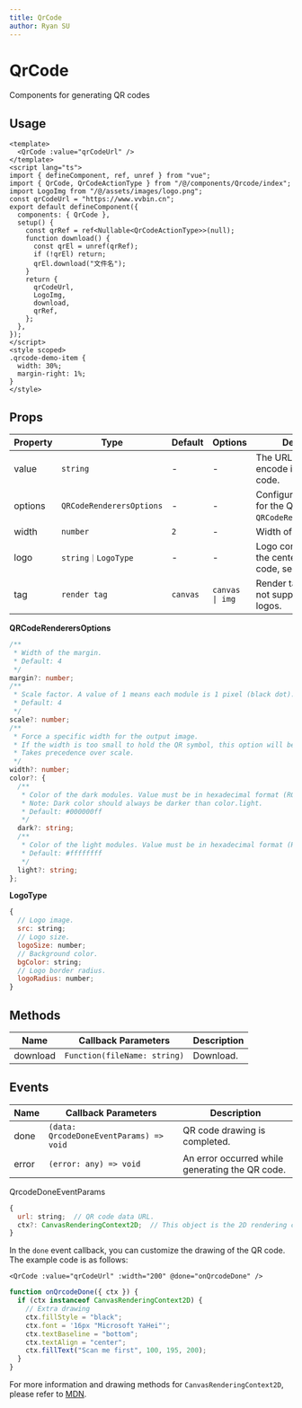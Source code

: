 ```yaml
---
title: QrCode
author: Ryan SU
---
```


# QrCode

Components for generating QR codes

## Usage

```vue
<template>
  <QrCode :value="qrCodeUrl" />
</template>
<script lang="ts">
import { defineComponent, ref, unref } from "vue";
import { QrCode, QrCodeActionType } from "/@/components/Qrcode/index";
import LogoImg from "/@/assets/images/logo.png";
const qrCodeUrl = "https://www.vvbin.cn";
export default defineComponent({
  components: { QrCode },
  setup() {
    const qrRef = ref<Nullable<QrCodeActionType>>(null);
    function download() {
      const qrEl = unref(qrRef);
      if (!qrEl) return;
      qrEl.download("文件名");
    }
    return {
      qrCodeUrl,
      LogoImg,
      download,
      qrRef,
    };
  },
});
</script>
<style scoped>
.qrcode-demo-item {
  width: 30%;
  margin-right: 1%;
}
</style>
```

## Props

| Property | Type                     | Default  | Options         | Description                                                          |
| -------- | ------------------------ | -------- | --------------- | -------------------------------------------------------------------- |
| value    | `string`                 | -        | -               | The URL or text to encode into the QR code.                          |
| options  | `QRCodeRenderersOptions` | -        | -               | Configuration options for the QR code, see `QRCodeRenderersOptions`. |
| width    | `number`                 | `2`      | -               | Width of the QR code.                                                |
| logo     | `string｜LogoType`       | -        | -               | Logo configuration for the center of the QR code, see `LogoType`.    |
| tag      | `render tag`             | `canvas` | `canvas \| img` | Render tag, `img` does not support embedded logos.                   |

**QRCodeRenderersOptions**

```ts
/**
 * Width of the margin.
 * Default: 4
 */
margin?: number;
/**
 * Scale factor. A value of 1 means each module is 1 pixel (black dot).
 * Default: 4
 */
scale?: number;
/**
 * Force a specific width for the output image.
 * If the width is too small to hold the QR symbol, this option will be ignored.
 * Takes precedence over scale.
 */
width?: number;
color?: {
  /**
   * Color of the dark modules. Value must be in hexadecimal format (RGBA).
   * Note: Dark color should always be darker than color.light.
   * Default: #000000ff
   */
  dark?: string;
  /**
   * Color of the light modules. Value must be in hexadecimal format (RGBA).
   * Default: #ffffffff
   */
  light?: string;
};

```

**LogoType**

```js
{
  // Logo image.
  src: string;
  // Logo size.
  logoSize: number;
  // Background color.
  bgColor: string;
  // Logo border radius.
  logoRadius: number;
}
```

## Methods

| Name     | Callback Parameters          | Description |
| -------- | ---------------------------- | ----------- |
| download | `Function(fileName: string)` | Download.   |

## Events

| Name  | Callback Parameters                     | Description                                     |
| ----- | --------------------------------------- | ----------------------------------------------- |
| done  | `(data: QrcodeDoneEventParams) => void` | QR code drawing is completed.                   |
| error | `(error: any) => void`                  | An error occurred while generating the QR code. |

QrcodeDoneEventParams

```js
{
  url: string;  // QR code data URL.
  ctx?: CanvasRenderingContext2D;  // This object is the 2D rendering context of the canvas, only valid when tag is canvas, and can be used for custom drawing.
}
```

In the `done` event callback, you can customize the drawing of the QR code. The example code is as follows:

```vue
<QrCode :value="qrCodeUrl" :width="200" @done="onQrcodeDone" />
```

```js
function onQrcodeDone({ ctx }) {
  if (ctx instanceof CanvasRenderingContext2D) {
    // Extra drawing
    ctx.fillStyle = "black";
    ctx.font = '16px "Microsoft YaHei"';
    ctx.textBaseline = "bottom";
    ctx.textAlign = "center";
    ctx.fillText("Scan me first", 100, 195, 200);
  }
}
```

For more information and drawing methods for `CanvasRenderingContext2D`, please refer to [MDN](https://developer.mozilla.org/en-US/docs/Web/API/CanvasRenderingContext2D).
